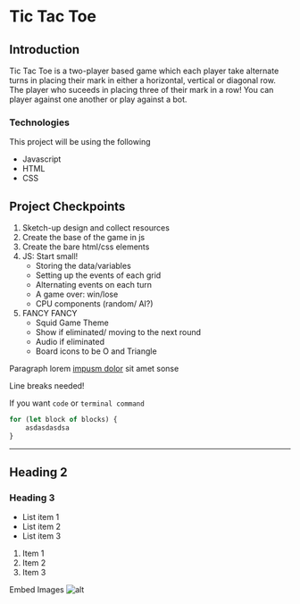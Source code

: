 # Tic Tac Toe

## Introduction

Tic Tac Toe is a two-player based game which each player take alternate turns in placing their mark in either a horizontal, vertical or diagonal row. The player who suceeds in placing three of their mark in a row! You can player against one another or play against a bot.

### Technologies 

This project will be using the following
* Javascript
* HTML
* CSS

## Project Checkpoints

1. Sketch-up design and collect resources
2. Create the base of the game in js
3. Create the bare html/css elements
4. JS: Start small!
    - Storing the data/variables
    - Setting up the events of each grid
    - Alternating events on each turn
    - A game over: win/lose
    - CPU components (random/ AI?)
5. FANCY FANCY
    - Squid Game Theme
    - Show if eliminated/ moving to the next round
    - Audio if eliminated
    - Board icons to be O and Triangle




Paragraph lorem [impusm dolor](https://ga.co) sit amet sonse

Line breaks needed!

If you want `code` or `terminal command`

```javascript
for (let block of blocks) {
    asdasdasdsa
}
```
---

## Heading 2
### Heading 3

- List item 1
- List item 2
- List item 3

1. Item 1
2. Item 2 
3. Item 3

Embed Images
![alt](src)


